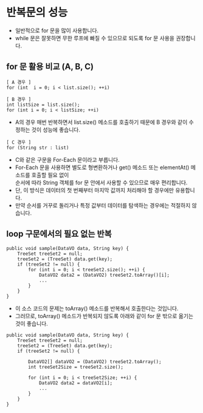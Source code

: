 # 반복문의 성능
* 일반적으로 for 문을 많이 사용합니다.
* while 문은 잘못하면 무한 루프에 빠질 수 있으므로 되도록 for 문 사용을 권장합니다.

## for 문 활용 비교 (A, B, C)
```
[ A 경우 ]
for (int  i = 0; i < list.size(); ++i)

[ B 경우 ]
int listSize = list.size();
for (int i = 0; i < listSize; ++i)
```
* A의 경우 매번 반복하면서 list.size() 메소드를 호출하기 때문에 B 경우와 같이 수정하는 것이 성능에 좋습니다.

```
[ C 경우 ]
for (String str : list)
```
* C와 같은 구문을 For-Each 문이라고 부릅니다.
* For-Each 문을 사용하면 별도로 형변환하거나 get() 메소드 또는 elementAt() 메소드를 호출할 필요 없이<br/>
순서에 따라 String 객체를 for 문 안에서 사용할 수 있으므로 매우 편리합니다.
* 단, 이 방식은 데이터의 첫 번째부터 마지막 값까지 처리해야 할 경우에만 유용합니다.
* 만약 순서를 거꾸로 돌리거나 특정 값부터 데이터를 탐색하는 경우에는 적절하지 않습니다.

## loop 구문에서의 필요 없는 반복
```
public void sample(DataVO data, String key) {
    TreeSet treeSet2 = null;
    treeSet2 = (TreeSet) data.get(key);
    if (treeSet2 != null) {
        for (int i = 0; i < treeSet2.size(); ++i) {
            DataVO2 data2 = (DataVO2) treeSet2.toArray()[i];
            ...
        }
    }
}
```
* 이 소스 코드의 문제는 toArray() 메소드를 반복해서 호출한다는 것입니다.
* 그러므로, toArray() 메소드가 반복되지 않도록 아래와 같이 for 문 밖으로 옮기는 것이 좋습니다.

```
public void sample(DataVO data, String key) {
    TreeSet treeSet2 = null;
    treeSet2 = (TreeSet) data.get(key);
    if (treeSet2 != null) {
        
        DataVO2[] dataVO2 = (DataVO2) treeSet2.toArray();
        int treeSet2Size = treeSet2.size();
        
        for (int i = 0; i < treeSet2Size; ++i) {
            DataVO2 data2 = dataVO2[i];
            ...
        }
    }
}
```